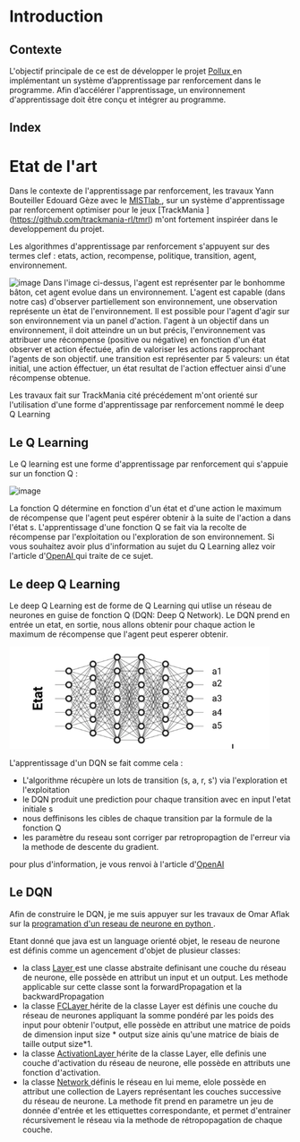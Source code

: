 # Introduction
## Contexte
L'objectif principale de ce est de développer le projet [Pollux ](https://github.com/DjoserKhemSimeu/Pollux-Project/wiki) en implémentant un système d’apprentissage par renforcement dans le programme. Afin d’accélérer l'apprentissage, un environnement d'apprentissage doit être conçu et intégrer au programme.

## Index

# Etat de l'art

Dans le contexte de l'apprentissage par renforcement, les travaux Yann Bouteiller Edouard Gèze avec le [MISTlab ](https://mistlab.ca/), sur un système d'apprentissage par renforcement optimiser pour le jeux [TrackMania ] (https://github.com/trackmania-rl/tmrl) m'ont fortement inspiréer dans le developpement du projet.

Les algorithmes d'apprentissage par renforcement s'appuyent sur des termes clef : etats, action, recompense, politique, transition, agent, environnement.

![image](https://github.com/trackmania-rl/tmrl/raw/master/readme/img/mrp.png)
Dans l'image ci-dessus, l'agent est représenter par le bonhomme bâton, cet agent evolue dans un environnement. L'agent est capable (dans notre cas) d'observer partiellement son environnement, une observation représente un ètat de l'environnement. Il est possible pour l'agent d'agir sur son environnement  via un panel d'action. l'agent à un objectif dans un environnement, il doit atteindre un un but précis, l'environnement vas attribuer une récompense (positive ou négative) en fonction d'un état observer et action éfectuée, afin de valoriser les actions rapprochant l'agents de son objectif.
une transition est représenter par 5 valeurs: un état initial, une action éffectuer, un état resultat de l'action effectuer ainsi d'une récompense obtenue.

Les travaux fait sur TrackMania cité précédement m'ont orienté sur l'utilisation d'une forme d'apprentissage par renforcement nommé le deep Q Learning


## Le Q Learning

Le Q learning est une forme d'apprentissage par renforcement qui s'appuie  sur un fonction Q : 

![image](https://github.com/DjoserKhemSimeu/Projet-RL-Pollux/blob/main/Capture%20d'%C3%A9cran%20du%202023-02-23%2015.47.23.png)

La fonction Q détermine en fonction d'un état et d'une action le maximum de récompense que l'agent peut espérer obtenir à la suite de l'action a dans l'état s. L'apprentissage d'une fonction Q se fait via la recolte de récompense par l'exploitation ou l'exploration de son environnement. Si vous souhaitez avoir plus d'information au sujet du Q Learning allez voir l'article d'[OpenAI ](https://spinningup.openai.com/en/latest/spinningup/rl_intro.html)  qui traite de ce sujet.

## Le deep Q Learning

Le deep Q Learning est de forme de Q Learning qui utlise un réseau de neurones en guise de fonction Q (DQN: Deep Q Network). Le DQN prend en entrée un etat, en sortie, nous allons obtenir pour chaque action le maximum de récompense que l'agent peut esperer obtenir.

![image](https://github.com/DjoserKhemSimeu/Projet-RL-Pollux/blob/main/DQN.png)

L'apprentissage d'un DQN se fait comme cela :
- L'algorithme récupère un lots de transition (s, a, r, s') via l'exploration et l'exploitation
- le DQN produit une prediction pour chaque transition avec en input l'etat initiale s 
- nous deffinisons les cibles de chaque transition par la formule de la fonction Q
- les paramètre du reseau sont corriger par retropropagtion de l'erreur via la methode de descente du gradient. 

pour plus d'information, je vous renvoi à l'article d'[OpenAI ](https://spinningup.openai.com/en/latest/algorithms/ddpg.html#pseudocode) 

## Le DQN

Afin de construire le DQN, je me suis appuyer sur les travaux de Omar Aflak sur la [programation d'un reseau de neurone en python ](https://medium.com/france-school-of-ai/math%C3%A9matiques-des-r%C3%A9seaux-de-neurones-code-python-613d8e83541).

Etant donné que java est un language orienté objet, le reseau de neurone est définis comme un agencement d'objet de plusieur classes:
- la class [Layer ](https://github.com/DjoserKhemSimeu/Projet-RL-Pollux/blob/main/ProjetS6/src/Code/NeuralNetwork/Layer.java)est une classe abstraite definisant une couche du réseau de neurone, elle possède en attribut un input et un output. Les methode applicable sur cette classe sont la forwardPropagation et la backwardPropagation
- la classe [FCLayer ](https://github.com/DjoserKhemSimeu/Projet-RL-Pollux/blob/main/ProjetS6/src/Code/NeuralNetwork/FCLayer.java)hérite de la classe Layer est définis une couche du réseau de neurones appliquant la somme pondéré par les poids des input pour obtenir l'output, elle possède en attribut une matrice de poids de dimension input size * output size  ainis qu'une matrice de biais de taille output size*1.
- la classe [ActivationLayer ](https://github.com/DjoserKhemSimeu/Projet-RL-Pollux/blob/main/ProjetS6/src/Code/NeuralNetwork/ActivationLayer.java)hérite de la classe Layer, elle definis une couche d'activation du réseau de neurone, elle possède en attributs une fonction d'activation.
- la classe [Network ](https://github.com/DjoserKhemSimeu/Projet-RL-Pollux/blob/main/ProjetS6/src/Code/NeuralNetwork/Network.java) définis le réseau en lui meme, elole possède en attribut une collection de Layers représentant les couches successive du réseau de neurone. La methode fit prend en parametre un jeu de donnée d'entrée et les ettiquettes correspondante, et permet d'entrainer récursivement le réseau  via la methode de rétropopagation de chaque couche.
